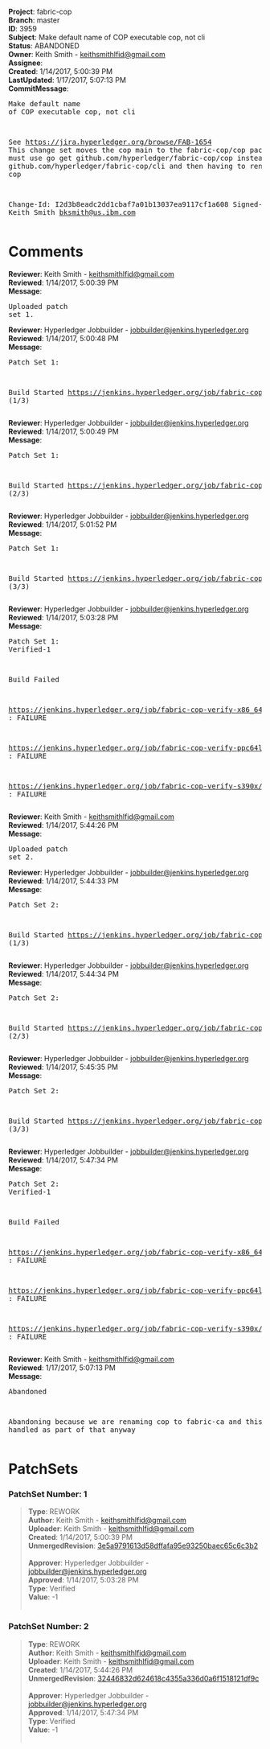 <strong>Project</strong>: fabric-cop<br><strong>Branch</strong>: master<br><strong>ID</strong>: 3959<br><strong>Subject</strong>: Make default name of COP executable cop, not cli<br><strong>Status</strong>: ABANDONED<br><strong>Owner</strong>: Keith Smith - keithsmithlfid@gmail.com<br><strong>Assignee</strong>:<br><strong>Created</strong>: 1/14/2017, 5:00:39 PM<br><strong>LastUpdated</strong>: 1/17/2017, 5:07:13 PM<br><strong>CommitMessage</strong>:<br><pre>Make default name of COP executable cop, not cli

See https://jira.hyperledger.org/browse/FAB-1654
This change set moves the cop main to the fabric-cop/cop
package, so you must use
   go get github.com/hyperledger/fabric-cop/cop
instead of
   go get github.com/hyperledger/fabric-cop/cli
   and then having to rename cli to cop

Change-Id: I2d3b8eadc2dd1cbaf7a01b13037ea9117cf1a608
Signed-off-by: Keith Smith <bksmith@us.ibm.com>
</pre><h1>Comments</h1><strong>Reviewer</strong>: Keith Smith - keithsmithlfid@gmail.com<br><strong>Reviewed</strong>: 1/14/2017, 5:00:39 PM<br><strong>Message</strong>: <pre>Uploaded patch set 1.</pre><strong>Reviewer</strong>: Hyperledger Jobbuilder - jobbuilder@jenkins.hyperledger.org<br><strong>Reviewed</strong>: 1/14/2017, 5:00:48 PM<br><strong>Message</strong>: <pre>Patch Set 1:

Build Started https://jenkins.hyperledger.org/job/fabric-cop-verify-s390x/7/ (1/3)</pre><strong>Reviewer</strong>: Hyperledger Jobbuilder - jobbuilder@jenkins.hyperledger.org<br><strong>Reviewed</strong>: 1/14/2017, 5:00:49 PM<br><strong>Message</strong>: <pre>Patch Set 1:

Build Started https://jenkins.hyperledger.org/job/fabric-cop-verify-ppc64le/4/ (2/3)</pre><strong>Reviewer</strong>: Hyperledger Jobbuilder - jobbuilder@jenkins.hyperledger.org<br><strong>Reviewed</strong>: 1/14/2017, 5:01:52 PM<br><strong>Message</strong>: <pre>Patch Set 1:

Build Started https://jenkins.hyperledger.org/job/fabric-cop-verify-x86_64/319/ (3/3)</pre><strong>Reviewer</strong>: Hyperledger Jobbuilder - jobbuilder@jenkins.hyperledger.org<br><strong>Reviewed</strong>: 1/14/2017, 5:03:28 PM<br><strong>Message</strong>: <pre>Patch Set 1: Verified-1

Build Failed 

https://jenkins.hyperledger.org/job/fabric-cop-verify-x86_64/319/ : FAILURE

https://jenkins.hyperledger.org/job/fabric-cop-verify-ppc64le/4/ : FAILURE

https://jenkins.hyperledger.org/job/fabric-cop-verify-s390x/7/ : FAILURE</pre><strong>Reviewer</strong>: Keith Smith - keithsmithlfid@gmail.com<br><strong>Reviewed</strong>: 1/14/2017, 5:44:26 PM<br><strong>Message</strong>: <pre>Uploaded patch set 2.</pre><strong>Reviewer</strong>: Hyperledger Jobbuilder - jobbuilder@jenkins.hyperledger.org<br><strong>Reviewed</strong>: 1/14/2017, 5:44:33 PM<br><strong>Message</strong>: <pre>Patch Set 2:

Build Started https://jenkins.hyperledger.org/job/fabric-cop-verify-ppc64le/5/ (1/3)</pre><strong>Reviewer</strong>: Hyperledger Jobbuilder - jobbuilder@jenkins.hyperledger.org<br><strong>Reviewed</strong>: 1/14/2017, 5:44:34 PM<br><strong>Message</strong>: <pre>Patch Set 2:

Build Started https://jenkins.hyperledger.org/job/fabric-cop-verify-s390x/8/ (2/3)</pre><strong>Reviewer</strong>: Hyperledger Jobbuilder - jobbuilder@jenkins.hyperledger.org<br><strong>Reviewed</strong>: 1/14/2017, 5:45:35 PM<br><strong>Message</strong>: <pre>Patch Set 2:

Build Started https://jenkins.hyperledger.org/job/fabric-cop-verify-x86_64/320/ (3/3)</pre><strong>Reviewer</strong>: Hyperledger Jobbuilder - jobbuilder@jenkins.hyperledger.org<br><strong>Reviewed</strong>: 1/14/2017, 5:47:34 PM<br><strong>Message</strong>: <pre>Patch Set 2: Verified-1

Build Failed 

https://jenkins.hyperledger.org/job/fabric-cop-verify-x86_64/320/ : FAILURE

https://jenkins.hyperledger.org/job/fabric-cop-verify-ppc64le/5/ : FAILURE

https://jenkins.hyperledger.org/job/fabric-cop-verify-s390x/8/ : FAILURE</pre><strong>Reviewer</strong>: Keith Smith - keithsmithlfid@gmail.com<br><strong>Reviewed</strong>: 1/17/2017, 5:07:13 PM<br><strong>Message</strong>: <pre>Abandoned

Abandoning because we are renaming cop to fabric-ca and this will be handled as part of that anyway</pre><h1>PatchSets</h1><h3>PatchSet Number: 1</h3><blockquote><strong>Type</strong>: REWORK<br><strong>Author</strong>: Keith Smith - keithsmithlfid@gmail.com<br><strong>Uploader</strong>: Keith Smith - keithsmithlfid@gmail.com<br><strong>Created</strong>: 1/14/2017, 5:00:39 PM<br><strong>UnmergedRevision</strong>: [3e5a9791613d58dffafa95e93250baec65c6c3b2](https://github.com/hyperledger-gerrit-archive/fabric-cop/commit/3e5a9791613d58dffafa95e93250baec65c6c3b2)<br><br><strong>Approver</strong>: Hyperledger Jobbuilder - jobbuilder@jenkins.hyperledger.org<br><strong>Approved</strong>: 1/14/2017, 5:03:28 PM<br><strong>Type</strong>: Verified<br><strong>Value</strong>: -1<br><br></blockquote><h3>PatchSet Number: 2</h3><blockquote><strong>Type</strong>: REWORK<br><strong>Author</strong>: Keith Smith - keithsmithlfid@gmail.com<br><strong>Uploader</strong>: Keith Smith - keithsmithlfid@gmail.com<br><strong>Created</strong>: 1/14/2017, 5:44:26 PM<br><strong>UnmergedRevision</strong>: [32446832d624618c4355a336d0a6f1518121df9c](https://github.com/hyperledger-gerrit-archive/fabric-cop/commit/32446832d624618c4355a336d0a6f1518121df9c)<br><br><strong>Approver</strong>: Hyperledger Jobbuilder - jobbuilder@jenkins.hyperledger.org<br><strong>Approved</strong>: 1/14/2017, 5:47:34 PM<br><strong>Type</strong>: Verified<br><strong>Value</strong>: -1<br><br></blockquote>